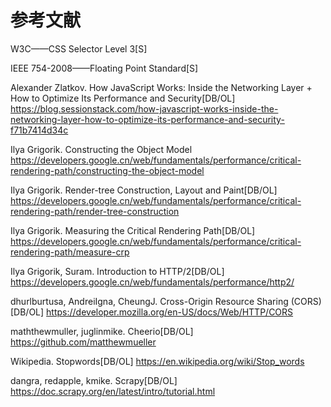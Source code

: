 # 参考文献

W3C——CSS Selector Level 3[S]

IEEE 754-2008——Floating Point Standard[S]

Alexander Zlatkov.	How JavaScript Works: Inside the Networking Layer + How to Optimize Its Performance and Security[DB/OL] https://blog.sessionstack.com/how-javascript-works-inside-the-networking-layer-how-to-optimize-its-performance-and-security-f71b7414d34c

Ilya Grigorik.	Constructing the Object Model https://developers.google.cn/web/fundamentals/performance/critical-rendering-path/constructing-the-object-model

Ilya Grigorik.	Render-tree Construction, Layout and Paint[DB/OL] https://developers.google.cn/web/fundamentals/performance/critical-rendering-path/render-tree-construction

Ilya Grigorik.	Measuring the Critical Rendering Path[DB/OL] https://developers.google.cn/web/fundamentals/performance/critical-rendering-path/measure-crp

Ilya Grigorik, Suram.	Introduction to HTTP/2[DB/OL] https://developers.google.cn/web/fundamentals/performance/http2/

dhurlburtusa, AndreiIgna, CheungJ.	Cross-Origin Resource Sharing (CORS)[DB/OL] https://developer.mozilla.org/en-US/docs/Web/HTTP/CORS

maththewmuller, juglinmike.	Cheerio[DB/OL] https://github.com/matthewmueller

Wikipedia.	 Stopwords[DB/OL] https://en.wikipedia.org/wiki/Stop_words

dangra, redapple, kmike.	Scrapy[DB/OL] https://doc.scrapy.org/en/latest/intro/tutorial.html

